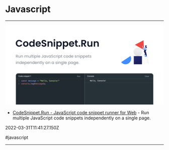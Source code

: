 # Javascript

---

![](https://raw.githubusercontent.com/dutiyesh/codesnippet.run/main/public/preview.jpg)

- [CodeSnippet.Run - JavaScript code snippet runner for Web](https://www.codesnippet.run/?ref=producthunt) - Run multiple JavaScript code snippets independently on a single page.

2022-03-31T11:41:27.150Z

#javascript

---

